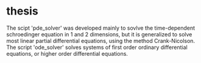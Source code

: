 # thesis
The scipt 'pde_solver' was developed mainly to sovlve the time-dependent schroedinger equation in 1 and 2 dimensions,
but it is generalized to solve most linear partial differential equations, using the method Crank-Nicolson.
The script 'ode_solver' solves systems of first order ordinary differential equations, or higher order differential equations.

